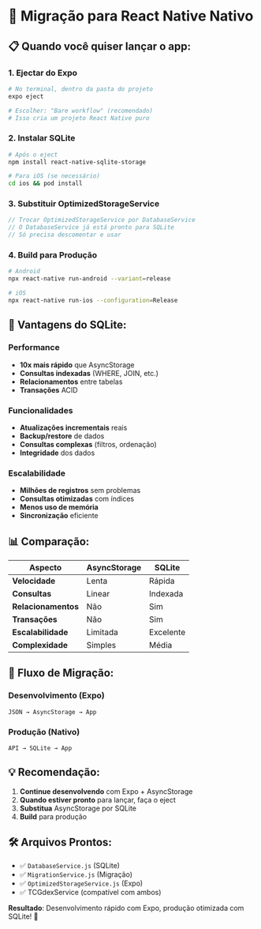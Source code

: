 # 🚀 Migração para React Native Nativo

## 📋 Quando você quiser lançar o app:

### 1. **Ejectar do Expo**
```bash
# No terminal, dentro da pasta do projeto
expo eject

# Escolher: "Bare workflow" (recomendado)
# Isso cria um projeto React Native puro
```

### 2. **Instalar SQLite**
```bash
# Após o eject
npm install react-native-sqlite-storage

# Para iOS (se necessário)
cd ios && pod install
```

### 3. **Substituir OptimizedStorageService**
```javascript
// Trocar OptimizedStorageService por DatabaseService
// O DatabaseService já está pronto para SQLite
// Só precisa descomentar e usar
```

### 4. **Build para Produção**
```bash
# Android
npx react-native run-android --variant=release

# iOS
npx react-native run-ios --configuration=Release
```

## 🎯 **Vantagens do SQLite:**

### **Performance**
- **10x mais rápido** que AsyncStorage
- **Consultas indexadas** (WHERE, JOIN, etc.)
- **Relacionamentos** entre tabelas
- **Transações** ACID

### **Funcionalidades**
- **Atualizações incrementais** reais
- **Backup/restore** de dados
- **Consultas complexas** (filtros, ordenação)
- **Integridade** dos dados

### **Escalabilidade**
- **Milhões de registros** sem problemas
- **Consultas otimizadas** com índices
- **Menos uso de memória**
- **Sincronização** eficiente

## 📊 **Comparação:**

| Aspecto | AsyncStorage | SQLite |
|---------|-------------|---------|
| **Velocidade** | Lenta | Rápida |
| **Consultas** | Linear | Indexada |
| **Relacionamentos** | Não | Sim |
| **Transações** | Não | Sim |
| **Escalabilidade** | Limitada | Excelente |
| **Complexidade** | Simples | Média |

## 🔄 **Fluxo de Migração:**

### **Desenvolvimento (Expo)**
```
JSON → AsyncStorage → App
```

### **Produção (Nativo)**
```
API → SQLite → App
```

## 💡 **Recomendação:**

1. **Continue desenvolvendo** com Expo + AsyncStorage
2. **Quando estiver pronto** para lançar, faça o eject
3. **Substitua** AsyncStorage por SQLite
4. **Build** para produção

## 🛠️ **Arquivos Prontos:**

- ✅ `DatabaseService.js` (SQLite)
- ✅ `MigrationService.js` (Migração)
- ✅ `OptimizedStorageService.js` (Expo)
- ✅ TCGdexService (compatível com ambos)

**Resultado**: Desenvolvimento rápido com Expo, produção otimizada com SQLite! 🎉
